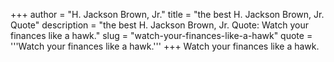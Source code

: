+++
author = "H. Jackson Brown, Jr."
title = "the best H. Jackson Brown, Jr. Quote"
description = "the best H. Jackson Brown, Jr. Quote: Watch your finances like a hawk."
slug = "watch-your-finances-like-a-hawk"
quote = '''Watch your finances like a hawk.'''
+++
Watch your finances like a hawk.
